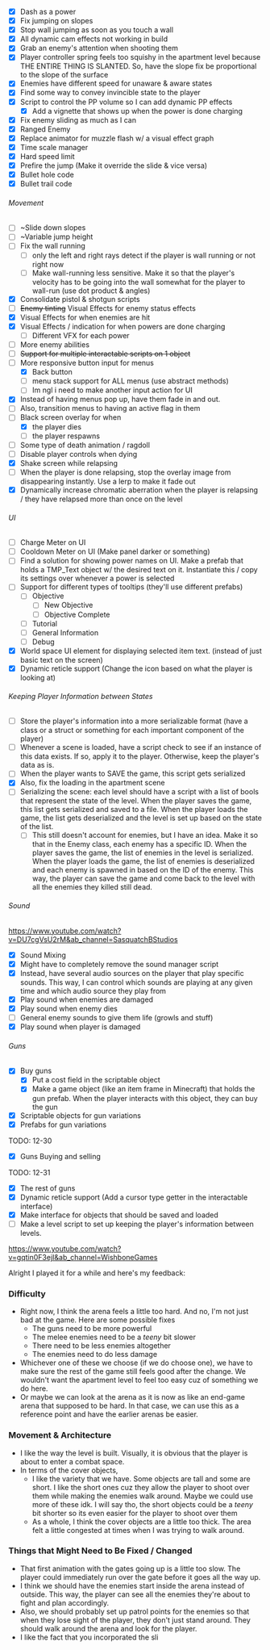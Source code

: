 
- [x] Dash as a power
- [x] Fix jumping on slopes
- [x] Stop wall jumping as soon as you touch a wall
- [x] All dynamic cam effects not working in build
- [x] Grab an enemy's attention when shooting them
- [x] Player controller spring feels too squishy in the apartment level because THE ENTIRE THING IS SLANTED. So, have the slope fix be proportional to the slope of the surface
- [x] Enemies have different speed for unaware & aware states
- [x] Find some way to convey invincible state to the player
- [x] Script to control the PP volume so I can add dynamic PP effects
	- [x] Add a vignette that shows up when the power is done charging
- [x] Fix enemy sliding as much as I can
- [x] Ranged Enemy
- [x] Replace animator for muzzle flash w/ a visual effect graph
- [x] Time scale manager
- [x] Hard speed limit
- [x] Prefire the jump (Make it override the slide & vice versa)
- [x] Bullet hole code
- [x] Bullet trail code

###### Movement
- [ ] ~Slide down slopes
- [ ] ~Variable jump height
- [ ] Fix the wall running
	- [ ] only the left and right rays detect if the player is wall running or not right now
	- [ ] Make wall-running less sensitive. Make it so that the player's velocity has to be going into the wall somewhat for the player to wall-run (use dot product & angles)

- [x] Consolidate pistol & shotgun scripts
- [ ] ~~Enemy tinting~~ Visual Effects for enemy status effects
- [x] Visual Effects for when enemies are hit
- [x] Visual Effects / indication for when powers are done charging
	- [ ] Different VFX for each power
- [ ] More enemy abilities
- [ ] ~~Support for multiple interactable scripts on 1 object~~
- [ ] More responsive button input for menus
	- [x] Back button
	- [ ] menu stack support for ALL menus (use abstract methods)
	- [ ] Im ngl i need to make another input action for UI
- [x] Instead of having menus pop up, have them fade in and out.
- [ ] Also, transition menus to having an active flag in them
- [ ] Black screen overlay for when
	- [x] the player dies
	- [ ] the player respawns
- [ ] Some type of death animation / ragdoll
- [ ] Disable player controls when dying
- [x] Shake screen while relapsing
- [ ] When the player is done relapsing, stop the overlay image from disappearing instantly. Use a lerp to make it fade out
- [x] Dynamically increase chromatic aberration when the player is relapsing / they have relapsed more than once on the level

###### UI
- [ ] Charge Meter on UI
- [ ] Cooldown Meter on UI (Make panel darker or something)
- [ ] Find a solution for showing power names on UI. Make a prefab that holds a TMP_Text object w/ the desired text on it. Instantiate this / copy its settings over whenever a power is selected
- [ ] Support for different types of tooltips (they'll use different prefabs)
	- [ ] Objective
		- [ ] New Objective
		- [ ] Objective Complete
	- [ ] Tutorial
	- [ ] General Information
	- [ ] Debug
- [x] World space UI element for displaying selected item text. (instead of just basic text on the screen)
- [x] Dynamic reticle support (Change the icon based on what the player is looking at)
###### Keeping Player Information between States
- [ ] Store the player's information into a more serializable format (have a class or a struct or something for each important component of the player)
- [ ] Whenever a scene is loaded, have a script check to see if an instance of this data exists. If so, apply it to the player. Otherwise, keep the player's data as is.
- [ ] When the player wants to SAVE the game, this script gets serialized
- [x] Also, fix the loading in the apartment scene
- [ ] Serializing the scene: each level should have a script with a list of bools that represent the state of the level. When the player saves the game, this list gets serialized and saved to a file. When the player loads the game, the list gets deserialized and the level is set up based on the state of the list.
	- [ ] This still doesn't account for enemies, but I have an idea. Make it so that in the Enemy class, each enemy has a specific ID. When the player saves the game, the list of enemies in the level is serialized. When the player loads the game, the list of enemies is deserialized and each enemy is spawned in based on the ID of the enemy. This way, the player can save the game and come back to the level with all the enemies they killed still dead.

###### Sound

<https://www.youtube.com/watch?v=DU7cgVsU2rM&ab_channel=SasquatchBStudios>

- [x] Sound Mixing
- [x] Might have to completely remove the sound manager script
- [x] Instead, have several audio sources on the player that play specific sounds. This way, I can control which sounds are playing at any given time and which audio source they play from
- [x] Play sound when enemies are damaged
- [x] Play sound when enemy dies
- [ ] General enemy sounds to give them life (growls and stuff)
- [x] Play sound when player is damaged

###### Guns
- [x] Buy guns
	- [x] Put a cost field in the scriptable object
	- [x] Make a game object (like an item frame in Minecraft) that holds the gun prefab. When the player interacts with this object, they can buy the gun
- [x] Scriptable objects for gun variations
- [x] Prefabs for gun variations

TODO: 12-30

- [x] Guns Buying and selling

TODO: 12-31

- [x] The rest of guns
- [x] Dynamic reticle support (Add a cursor type getter in the interactable interface)
- [x] Make interface for objects that should be saved and loaded
- [ ] Make a level script to set up keeping the player's information between levels.

<https://www.youtube.com/watch?v=gqtin0F3ejI&ab_channel=WishboneGames>

Alright I played it for a while and here's my feedback:

### Difficulty
- Right now, I think the arena feels a little too hard. And no, I'm not just bad at the game. Here are some possible fixes
	- The guns need to be more powerful
	- The melee enemies need to be a *teeny* bit slower
	- There need to be less enemies altogether
	- The enemies need to do less damage
- Whichever one of these we choose (if we do choose one), we have to make sure the rest of the game still feels good after the change. We wouldn't want the apartment level to feel too easy cuz of something we do here.
- Or maybe we can look at the arena as it is now as like an end-game arena that supposed to be hard. In that case, we can use this as a reference point and have the earlier arenas be easier.

### Movement & Architecture
- I like the way the level is built. Visually, it is obvious that the player is about to enter a combat space.
- In terms of the cover objects,
	- I like the variety that we have. Some objects are tall and some are short. I like the short ones cuz they allow the player to shoot over them while making the enemies walk around. Maybe we could use more of these idk. I will say tho, the short objects could be a *teeny* bit shorter so its even easier for the player to shoot over them
	- As a whole, I think the cover objects are a little too thick. The area felt a little congested at times when I was trying to walk around.

### Things that Might Need to Be Fixed / Changed
- That first animation with the gates going up is a little too slow. The player could immediately run over the gate before it goes all the way up.
- I think we should have the enemies start inside the arena instead of outside. This way, the player can see all the enemies they're about to fight and plan accordingly.
- Also, we should probably set up patrol points for the enemies so that when they lose sight of the player, they don't just stand around. They should walk around the arena and look for the player.
- I like the fact that you incorporated the sli